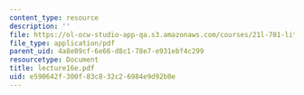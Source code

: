 ```yaml
---
content_type: resource
description: ''
file: https://ol-ocw-studio-app-qa.s3.amazonaws.com/courses/21l-701-literary-interpretation-interpreting-poetry-fall-2003/e590642f300f83c832c26984e9d92b0e_lecture16e.pdf
file_type: application/pdf
parent_uid: 4a8e09cf-6e66-d8c1-78e7-e931ebf4c299
resourcetype: Document
title: lecture16e.pdf
uid: e590642f-300f-83c8-32c2-6984e9d92b0e
---
```

